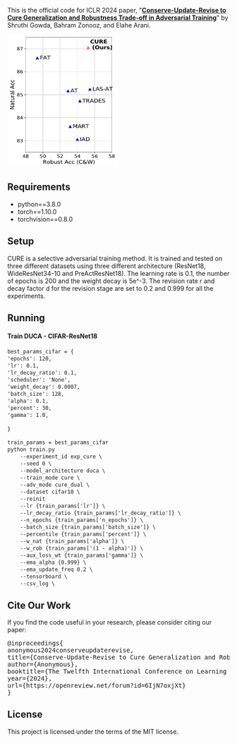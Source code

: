

This is the official code for ICLR 2024 paper, "[**Conserve-Update-Revise to Cure Generalization and Robustness Trade-off in Adversarial Training**](https://openreview.net/pdf?id=6IjN7oxjXt)" by Shruthi Gowda, Bahram Zonooz, and Elahe Arani.

[//]: # (![image info]&#40;./src/hyper.png&#41;)
<img src="summary_wres.png"  width="250" height="300">

## Requirements
- python==3.8.0
- torch==1.10.0
- torchvision==0.8.0 

## Setup

CURE is a selective adversarial training method. It is trained and tested on three different datasets 
using three different architecture (ResNet18, WideResNet34-10 and PreActResNet18). The learning rate is 0.1, 
the number of epochs is 200 and the weight decay is 5e^-3. The revision rate r 
and decay factor d for the revision stage are set to 0.2 and 0.999 for all the experiments.


## Running

#### Train DUCA - CIFAR-ResNet18 
```
best_params_cifar = {
'epochs': 120,
'lr': 0.1,
'lr_decay_ratio': 0.1,
'scheduler': 'None',
'weight_decay': 0.0007,
'batch_size': 128,
'alpha': 0.1,
'percent': 30,
'gamma': 1.0,

}
```

```
train_params = best_params_cifar
python train.py 
    --experiment_id exp_cure \
    --seed 0 \
    --model_architecture duca \
    --train_mode cure \
    --adv_mode cure_dual \
    --dataset cifar10 \
    --reinit
    --lr {train_params['lr']} \
    --lr_decay_ratio {train_params['lr_decay_ratio']} \
    --n_epochs {train_params['n_epochs']} \
    --batch_size {train_params['batch_size']} \
    --percentile {train_params['percent']} \
    --w_nat {train_params['alpha']} \
    --w_rob {train_params['(1 - alpha)']} \
    --aux_loss_wt {train_params['gamma']} \
    --ema_alpha {0.999} \
    --ema_update_freq 0.2 \
    --tensorboard \
    --csv_log \
```

## Cite Our Work
If you find the code useful in your research, please consider citing our paper:
<pre>
@inproceedings{
anonymous2024conserveupdaterevise,
title={Conserve-Update-Revise to Cure Generalization and Robustness Trade-off in Adversarial Training},
author={Anonymous},
booktitle={The Twelfth International Conference on Learning Representations},
year={2024},
url={https://openreview.net/forum?id=6IjN7oxjXt}
}
</pre>

## License

This project is licensed under the terms of the MIT license.

